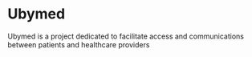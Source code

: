 # Ubymed
Ubymed is a project dedicated to facilitate access and communications between patients and healthcare providers
